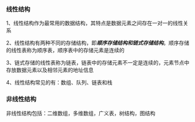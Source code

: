 ### 线性结构



1、线性结构作为最常用的数据结构，其特点是数据元素之间存在一对一的线性关系

2、线性结构有两种不同的存储结构，即***顺序存储结构和链式存储结构***。顺序存储的线性表称为顺序表，顺序表中的存储元素是连续的

3、链式存储的线性表称为链表，链表中的存储元素不一定是连续的，元素节点中存放数据元素以及相邻元素的地址信息

4、线性结构常见的有：数组、队列、链表和栈

### 非线性结构

非线性结构包括：二维数组，多维数组，广义表，树结构，图结构





